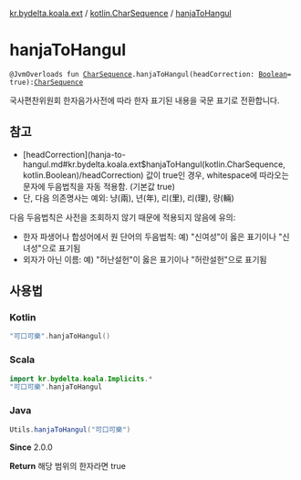 [kr.bydelta.koala.ext](../index.md) / [kotlin.CharSequence](index.md) / [hanjaToHangul](./hanja-to-hangul.md)

# hanjaToHangul

`@JvmOverloads fun `[`CharSequence`](https://kotlinlang.org/api/latest/jvm/stdlib/kotlin/-char-sequence/index.html)`.hanjaToHangul(headCorrection: `[`Boolean`](https://kotlinlang.org/api/latest/jvm/stdlib/kotlin/-boolean/index.html)` = true): `[`CharSequence`](https://kotlinlang.org/api/latest/jvm/stdlib/kotlin/-char-sequence/index.html)

국사편찬위원회 한자음가사전에 따라 한자 표기된 내용을 국문 표기로 전환합니다.

## 참고

* [headCorrection](hanja-to-hangul.md#kr.bydelta.koala.ext$hanjaToHangul(kotlin.CharSequence, kotlin.Boolean)/headCorrection) 값이 true인 경우, whitespace에 따라오는 문자에 두음법칙을 자동 적용함. (기본값 true)
* 단, 다음 의존명사는 예외: 냥(兩), 년(年), 리(里), 리(理), 량(輛)

다음 두음법칙은 사전을 조회하지 않기 때문에 적용되지 않음에 유의:

* 한자 파생어나 합성어에서 원 단어의 두음법칙: 예) "신여성"이 옳은 표기이나 "신녀성"으로 표기됨
* 외자가 아닌 이름: 예) "허난설헌"이 옳은 표기이나 "허란설헌"으로 표기됨

## 사용법

### Kotlin

``` kotlin
"可口可樂".hanjaToHangul()
```

### Scala

``` kotlin
import kr.bydelta.koala.Implicits.*
"可口可樂".hanjaToHangul
```

### Java

``` java
Utils.hanjaToHangul("可口可樂")
```

**Since**
2.0.0

**Return**
해당 범위의 한자라면 true

